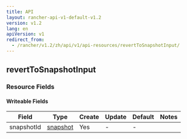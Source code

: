 ```yaml
---
title: API
layout: rancher-api-v1-default-v1.2
version: v1.2
lang: en
apiVersion: v1
redirect_from:
  - /rancher/v1.2/zh/api/v1/api-resources/revertToSnapshotInput/
---
```


## revertToSnapshotInput



### Resource Fields

#### Writeable Fields

Field | Type | Create | Update | Default | Notes
---|---|---|---|---|---
snapshotId | [snapshot]({{site.baseurl}}/rancher/{{page.version}}/{{page.lang}}/api/{{page.apiVersion}}/api-resources/snapshot/) | Yes | - | - | 



<br>
